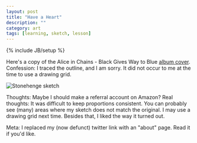```yaml
---
layout: post
title: "Have a Heart"
description: ""
category: art
tags: [learning, sketch, lesson]
---
```

{% include JB/setup %}
<p>Here's a copy of the Alice in Chains - Black Gives Way to Blue <a href="http://www.amazon.com/Black-Gives-Way-To-Blue/dp/B0029LHW4U" target="_blank">album cover</a>. Confession: I traced the outline, and I am sorry. It did not occur to me at the time to use a drawing grid.</p>
<img src="{{ BASE_PATH }}/assets/images/heart_sm.jpg" alt="Stonehenge sketch" class="img-left"/>
<p>Thoughts: Maybe I should make a referral account on Amazon? Real thoughts: It was difficult to keep proportions consistent. You can probably see (many) areas where my sketch does not match the original. I may use a drawing grid next time. Besides that, I liked the way it turned out.</p>
<p>Meta: I replaced my (now defunct) twitter link with an "about" page. Read it if you'd like.</p>
